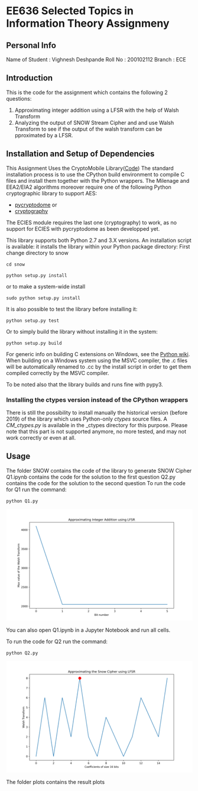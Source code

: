 # EE636 Selected Topics in Information Theory Assignmeny

## Personal Info
Name of Student : Vighnesh Deshpande
Roll No         : 200102112
Branch          : ECE


## Introduction
This is the code for the assignment which contains the following 2 questions:
1. Approximating integer addition using a LFSR with the help of Walsh Transform
2. Analyzing the output of SNOW Stream Cipher and and use Walsh Transform to see if the output of the walsh transform can be pproximated by a LFSR.




## Installation and Setup of Dependencies
This Assignment Uses the CryptoMobile Library([Code](https://github.com/mitshell/CryptoMobile))
The standard installation process is to use the CPython build environment to compile
C files and install them together with the Python wrappers. The Milenage and EEA2/EIA2
algorithms moreover require one of the following Python cryptographic library to support
AES:
- [pycryptodome](https://www.pycryptodome.org/) or
- [cryptography](https://cryptography.io/en/latest/)

The ECIES module requires the last one (cryptography) to work, as no support for ECIES 
with pycryptodome as been developped yet.


This library supports both Python 2.7 and 3.X versions.
An installation script is available: it installs the library within your Python 
package directory:
First change directory to snow
```
cd snow
```

```
python setup.py install
```
or to make a system-wide install
```
sudo python setup.py install
```

It is also possible to test the library before installing it:

```
python setup.py test
```

Or to simply build the library without installing it in the system:

```
python setup.py build
```

For generic info on building C extensions on Windows, see the 
[Python wiki](https://wiki.python.org/moin/WindowsCompilers).
When building on a Windows system using the MSVC compiler, the .c files will be automatically
renamed to .cc by the install script in order to get them compiled correctly by the MSVC compiler.

To be noted also that the library builds and runs fine with pypy3.


### Installing the ctypes version instead of the CPython wrappers
There is still the possibility to install manually the historical version (before 2019) 
of the library which uses Python-only _ctypes_ source files. A *CM_ctypes.py* is available 
in the \_ctypes directory for this purpose.
Please note that this part is not supported anymore, no more tested, and may not work correctly
or even at all.


## Usage
The folder SNOW contains the code of the library to generate SNOW Cipher
Q1.ipynb contains the code for the solution to the first question
Q2.py contains the code for the solution to the second question
To run the code for Q1 run the command:
```
python Q1.py
```
![Plot for Q1 for 6 bit coefficients](./plots/q1_plot.png)

You can also open Q1.ipynb in a Jupyter Notebook and run all cells.

To run the code for Q2 run the command:
```
python Q2.py
```
![Plot for Q1 for 32 byte cipher with window size of 4 bits](./plots/q2_plot.png)

The folder plots contains the result plots


